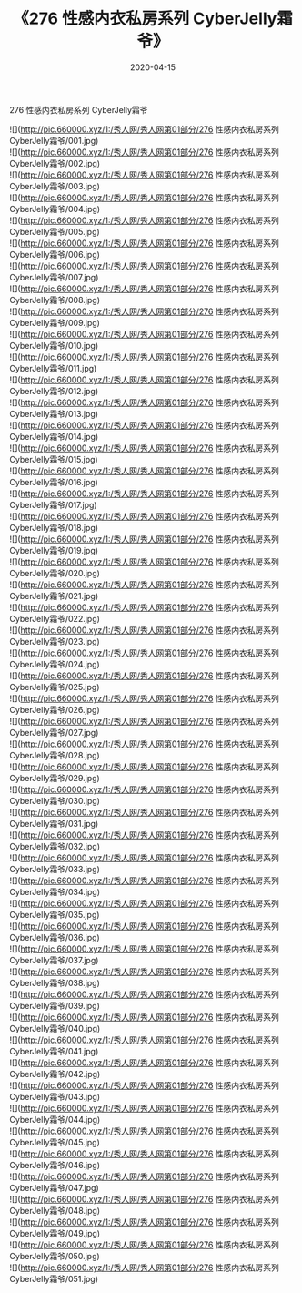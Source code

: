 ﻿---
layout: post
title:  《276 性感内衣私房系列 CyberJelly霜爷》
date:   2020-04-15
img: http://pic.660000.xyz/1:/秀人网/秀人网第01部分/276 性感内衣私房系列 CyberJelly霜爷/000.jpg
categories: [美女, 清纯, 唯美]
---

276 性感内衣私房系列 CyberJelly霜爷

  ![](http://pic.660000.xyz/1:/秀人网/秀人网第01部分/276 性感内衣私房系列 CyberJelly霜爷/001.jpg) <br> ![](http://pic.660000.xyz/1:/秀人网/秀人网第01部分/276 性感内衣私房系列 CyberJelly霜爷/002.jpg) <br> ![](http://pic.660000.xyz/1:/秀人网/秀人网第01部分/276 性感内衣私房系列 CyberJelly霜爷/003.jpg) <br> ![](http://pic.660000.xyz/1:/秀人网/秀人网第01部分/276 性感内衣私房系列 CyberJelly霜爷/004.jpg) <br> ![](http://pic.660000.xyz/1:/秀人网/秀人网第01部分/276 性感内衣私房系列 CyberJelly霜爷/005.jpg) <br> ![](http://pic.660000.xyz/1:/秀人网/秀人网第01部分/276 性感内衣私房系列 CyberJelly霜爷/006.jpg) <br> ![](http://pic.660000.xyz/1:/秀人网/秀人网第01部分/276 性感内衣私房系列 CyberJelly霜爷/007.jpg) <br> ![](http://pic.660000.xyz/1:/秀人网/秀人网第01部分/276 性感内衣私房系列 CyberJelly霜爷/008.jpg) <br> ![](http://pic.660000.xyz/1:/秀人网/秀人网第01部分/276 性感内衣私房系列 CyberJelly霜爷/009.jpg) <br> ![](http://pic.660000.xyz/1:/秀人网/秀人网第01部分/276 性感内衣私房系列 CyberJelly霜爷/010.jpg) <br> ![](http://pic.660000.xyz/1:/秀人网/秀人网第01部分/276 性感内衣私房系列 CyberJelly霜爷/011.jpg) <br> ![](http://pic.660000.xyz/1:/秀人网/秀人网第01部分/276 性感内衣私房系列 CyberJelly霜爷/012.jpg) <br> ![](http://pic.660000.xyz/1:/秀人网/秀人网第01部分/276 性感内衣私房系列 CyberJelly霜爷/013.jpg) <br> ![](http://pic.660000.xyz/1:/秀人网/秀人网第01部分/276 性感内衣私房系列 CyberJelly霜爷/014.jpg) <br> ![](http://pic.660000.xyz/1:/秀人网/秀人网第01部分/276 性感内衣私房系列 CyberJelly霜爷/015.jpg) <br> ![](http://pic.660000.xyz/1:/秀人网/秀人网第01部分/276 性感内衣私房系列 CyberJelly霜爷/016.jpg) <br> ![](http://pic.660000.xyz/1:/秀人网/秀人网第01部分/276 性感内衣私房系列 CyberJelly霜爷/017.jpg) <br> ![](http://pic.660000.xyz/1:/秀人网/秀人网第01部分/276 性感内衣私房系列 CyberJelly霜爷/018.jpg) <br> ![](http://pic.660000.xyz/1:/秀人网/秀人网第01部分/276 性感内衣私房系列 CyberJelly霜爷/019.jpg) <br> ![](http://pic.660000.xyz/1:/秀人网/秀人网第01部分/276 性感内衣私房系列 CyberJelly霜爷/020.jpg) <br> ![](http://pic.660000.xyz/1:/秀人网/秀人网第01部分/276 性感内衣私房系列 CyberJelly霜爷/021.jpg) <br> ![](http://pic.660000.xyz/1:/秀人网/秀人网第01部分/276 性感内衣私房系列 CyberJelly霜爷/022.jpg) <br> ![](http://pic.660000.xyz/1:/秀人网/秀人网第01部分/276 性感内衣私房系列 CyberJelly霜爷/023.jpg) <br> ![](http://pic.660000.xyz/1:/秀人网/秀人网第01部分/276 性感内衣私房系列 CyberJelly霜爷/024.jpg) <br> ![](http://pic.660000.xyz/1:/秀人网/秀人网第01部分/276 性感内衣私房系列 CyberJelly霜爷/025.jpg) <br> ![](http://pic.660000.xyz/1:/秀人网/秀人网第01部分/276 性感内衣私房系列 CyberJelly霜爷/026.jpg) <br> ![](http://pic.660000.xyz/1:/秀人网/秀人网第01部分/276 性感内衣私房系列 CyberJelly霜爷/027.jpg) <br> ![](http://pic.660000.xyz/1:/秀人网/秀人网第01部分/276 性感内衣私房系列 CyberJelly霜爷/028.jpg) <br> ![](http://pic.660000.xyz/1:/秀人网/秀人网第01部分/276 性感内衣私房系列 CyberJelly霜爷/029.jpg) <br> ![](http://pic.660000.xyz/1:/秀人网/秀人网第01部分/276 性感内衣私房系列 CyberJelly霜爷/030.jpg) <br> ![](http://pic.660000.xyz/1:/秀人网/秀人网第01部分/276 性感内衣私房系列 CyberJelly霜爷/031.jpg) <br> ![](http://pic.660000.xyz/1:/秀人网/秀人网第01部分/276 性感内衣私房系列 CyberJelly霜爷/032.jpg) <br> ![](http://pic.660000.xyz/1:/秀人网/秀人网第01部分/276 性感内衣私房系列 CyberJelly霜爷/033.jpg) <br> ![](http://pic.660000.xyz/1:/秀人网/秀人网第01部分/276 性感内衣私房系列 CyberJelly霜爷/034.jpg) <br> ![](http://pic.660000.xyz/1:/秀人网/秀人网第01部分/276 性感内衣私房系列 CyberJelly霜爷/035.jpg) <br> ![](http://pic.660000.xyz/1:/秀人网/秀人网第01部分/276 性感内衣私房系列 CyberJelly霜爷/036.jpg) <br> ![](http://pic.660000.xyz/1:/秀人网/秀人网第01部分/276 性感内衣私房系列 CyberJelly霜爷/037.jpg) <br> ![](http://pic.660000.xyz/1:/秀人网/秀人网第01部分/276 性感内衣私房系列 CyberJelly霜爷/038.jpg) <br> ![](http://pic.660000.xyz/1:/秀人网/秀人网第01部分/276 性感内衣私房系列 CyberJelly霜爷/039.jpg) <br> ![](http://pic.660000.xyz/1:/秀人网/秀人网第01部分/276 性感内衣私房系列 CyberJelly霜爷/040.jpg) <br> ![](http://pic.660000.xyz/1:/秀人网/秀人网第01部分/276 性感内衣私房系列 CyberJelly霜爷/041.jpg) <br> ![](http://pic.660000.xyz/1:/秀人网/秀人网第01部分/276 性感内衣私房系列 CyberJelly霜爷/042.jpg) <br> ![](http://pic.660000.xyz/1:/秀人网/秀人网第01部分/276 性感内衣私房系列 CyberJelly霜爷/043.jpg) <br> ![](http://pic.660000.xyz/1:/秀人网/秀人网第01部分/276 性感内衣私房系列 CyberJelly霜爷/044.jpg) <br> ![](http://pic.660000.xyz/1:/秀人网/秀人网第01部分/276 性感内衣私房系列 CyberJelly霜爷/045.jpg) <br> ![](http://pic.660000.xyz/1:/秀人网/秀人网第01部分/276 性感内衣私房系列 CyberJelly霜爷/046.jpg) <br> ![](http://pic.660000.xyz/1:/秀人网/秀人网第01部分/276 性感内衣私房系列 CyberJelly霜爷/047.jpg) <br> ![](http://pic.660000.xyz/1:/秀人网/秀人网第01部分/276 性感内衣私房系列 CyberJelly霜爷/048.jpg) <br> ![](http://pic.660000.xyz/1:/秀人网/秀人网第01部分/276 性感内衣私房系列 CyberJelly霜爷/049.jpg) <br> ![](http://pic.660000.xyz/1:/秀人网/秀人网第01部分/276 性感内衣私房系列 CyberJelly霜爷/050.jpg) <br> ![](http://pic.660000.xyz/1:/秀人网/秀人网第01部分/276 性感内衣私房系列 CyberJelly霜爷/051.jpg) <br>
